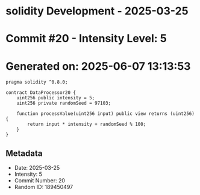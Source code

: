 ﻿# solidity Development - 2025-03-25
# Commit #20 - Intensity Level: 5
# Generated on: 2025-06-07 13:13:53
```solidity
pragma solidity ^0.8.0;

contract DataProcessor20 {
    uint256 public intensity = 5;
    uint256 private randomSeed = 97103;

    function processValue(uint256 input) public view returns (uint256) {
        return input * intensity + randomSeed % 100;
    }
}
```
## Metadata
- Date: 2025-03-25
- Intensity: 5
- Commit Number: 20
- Random ID: 189450497
